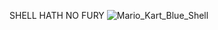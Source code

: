 SHELL HATH NO FURY
![Mario_Kart_Blue_Shell](https://user-images.githubusercontent.com/119973248/231492817-64f7a76c-7378-4619-bbc8-e20656931aeb.png)
